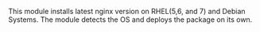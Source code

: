 
This module installs latest nginx version on RHEL(5,6, and 7) and Debian Systems.
The module detects the OS and deploys the package on its own.
